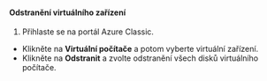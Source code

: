 #### <a name="to-delete-a-virtual-device"></a>Odstranění virtuálního zařízení
1. Přihlaste se na portál Azure Classic.

* Klikněte na **Virtuální počítače** a potom vyberte virtuální zařízení.
* Klikněte na **Odstranit** a zvolte odstranění všech disků virtuálního počítače.



<!--HONumber=Nov16_HO2-->


